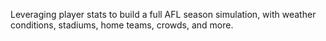 Leveraging player stats to build a full AFL season simulation, with weather conditions, stadiums, home teams, crowds, and more.
